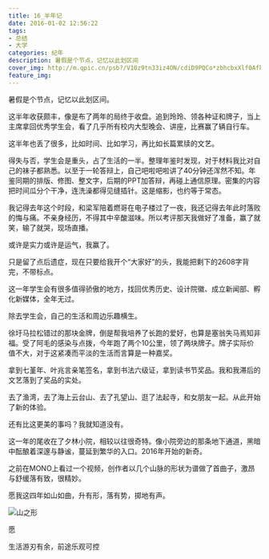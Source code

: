 ```yaml
---
title: 16_半年记
date: 2016-01-02 12:56:22
tags:
- 总结
- 大学
categories: 纪年
description: 暑假是个节点，记忆以此划区间
cover_img: http://m.qpic.cn/psb?/V10z9tn33iz4ON/cdiD9PQCo*zbhcbxXlf0AfkCQL4LUuexsy6j0UJGSH0!/b/dL8AAAAAAAAA&bo=XwWjAgAAAAARB8s!&rf=viewer_4
feature_img:
---
```




暑假是个节点，记忆以此划区间。

这半年收获颇丰，像是布了两年的局终于收盘。追到玲玲、领各种证和牌子，当上主席拿回优秀学生会，看了几乎所有校内大型晚会、讲座，比赛赢了辆自行车。

这半年也丢了很多，比如时间、比如学习，再比如长篇累牍的文艺。

得失与否，学生会是重头，占了生活的一半。整理年鉴时发现，对于材料我比对自己的袜子都熟悉。以至于一轮答辩上，自己吧啦吧啦讲了40分钟还浑然不知。年鉴同期的排版、修图、整文字，后期的PPT加答辩，再碰上通信原理。密集的内容把时间瓜分个干净，连洗澡都得见缝插针。这是缩影，也约等于常态。

我记得去年这个时段，和梁军陪着燃哥在电子楼过了一夜，我还记得去年此时落败的悔与痛。不亲身经历，不得其中辛酸滋味。所以考评那天我做好了准备，赢了就笑，输了就哭，现场直播。

或许是实力或许是运气，我赢了。

只是留了点后遗症，现在只要给我开个“大家好”的头，我能把剩下的2608字背完，不带标点。

这一年学生会有很多值得骄傲的地方，找回优秀历史、设计院徽、成立新闻部、孵化新媒体，全年无过。

除去学生会，自己的生活和周边乐趣横生。

徐圩马拉松错过的那块金牌，倒是帮我培养了长跑的爱好，也算是塞翁失马焉知非福。受了阿毛的感染与点拨，今年跑了两个10公里，领了两块牌子。牌子实际价值不大，对于这紧凑而平淡的生活而言算是一种嘉奖。

拿到七堇年、叶兆言亲笔签名，拿到书法六级证，拿到读书节奖品。我和我滞后的文艺落到了奖品的实处。

去了渔湾，去了海上云台山、去了孔望山、逛了法起寺，和女朋友一起。从此开始了新的体验。

还有比这更美的事吗？我就知道没有。

这一年的尾收在了夕林小院，相较以往很奇特。像小院旁边的那条地下通道，黑暗中酝酿着深邃与静谧，蔓延到繁华的入口。2016年开始的新奇。

之前在MONO上看过一个视频，创作者以几个山脉的形状为谱做了首曲子，激昂与舒缓落有致，很精妙。

愿我这四年如山如曲，升有形，落有势，掷地有声。

![山之形](http://r.photo.store.qq.com/psb?/6ee074a0-6b62-4061-a4b1-8a668bfe6415/O1QOWXcdeQUmi2trOqQZrJ5evISDoSRv3OZfSA*qkNc!/o/dFsBAAAAAAAA&ek=1&kp=1&pt=0&bo=gALfApIDGgQFAPM!&tl=3&su=0517841&tm=1569643200&sce=0-12-12&rf=2-9)

愿

生活游刃有余，前途乐观可控

